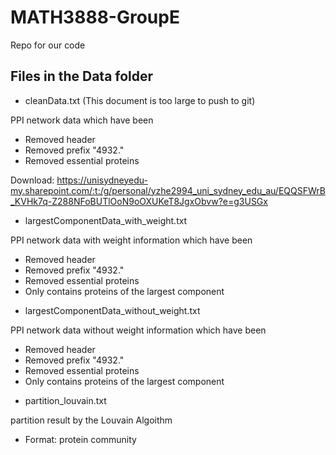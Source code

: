 # MATH3888-GroupE
Repo for our code

## Files in the Data folder
* cleanData.txt (This document is too large to push to git)

PPI network data which have been
  - Removed header
  - Removed prefix "4932."
  - Removed essential proteins
 
Download: https://unisydneyedu-my.sharepoint.com/:t:/g/personal/yzhe2994_uni_sydney_edu_au/EQQSFWrB_KVHk7q-Z288NFoBUTlOoN9oOXUKeT8JgxObvw?e=g3USGx

* largestComponentData_with_weight.txt

PPI network data with weight information which have been
  - Removed header
  - Removed prefix "4932."
  - Removed essential proteins
  - Only contains proteins of the largest component

* largestComponentData_without_weight.txt

PPI network data without weight information which have been
  - Removed header
  - Removed prefix "4932."
  - Removed essential proteins
  - Only contains proteins of the largest component

* partition_louvain.txt

partition result by the Louvain Algoithm
  - Format: protein community